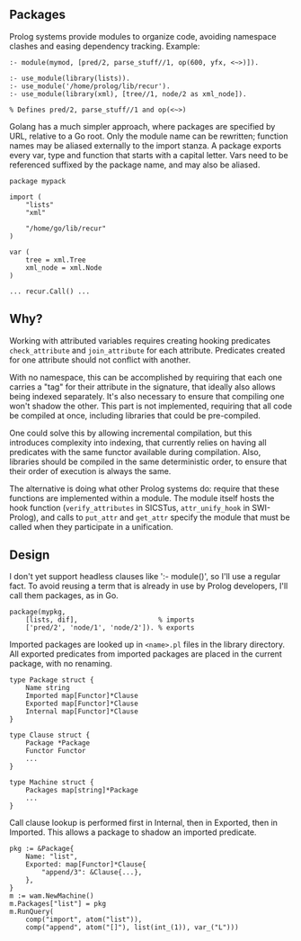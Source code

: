 ## Packages

Prolog systems provide modules to organize code, avoiding namespace clashes
and easing dependency tracking. Example:

    :- module(mymod, [pred/2, parse_stuff//1, op(600, yfx, <~>)]).

    :- use_module(library(lists)).
    :- use_module('/home/prolog/lib/recur').
    :- use_module(library(xml), [tree//1, node/2 as xml_node]).

    % Defines pred/2, parse_stuff//1 and op(<~>)

Golang has a much simpler approach, where packages are specified by URL, relative
to a Go root. Only the module name can be rewritten; function names may be aliased
externally to the import stanza. A package exports every var, type and function
that starts with a capital letter. Vars need to be referenced suffixed by the package
name, and may also be aliased.

    package mypack

    import (
        "lists"
        "xml"

        "/home/go/lib/recur"
    )

    var (
        tree = xml.Tree
        xml_node = xml.Node
    )

    ... recur.Call() ...

## Why?

Working with attributed variables requires creating hooking predicates
`check_attribute` and `join_attribute` for each attribute. Predicates created for
one attribute should not conflict with another.

With no namespace, this can be accomplished by requiring that each one carries a 
"tag" for their attribute in the signature, that ideally also allows being indexed
separately. It's also necessary to ensure that compiling one won't shadow the other.
This part is not implemented, requiring that all code be compiled at once, including
libraries that could be pre-compiled.

One could solve this by allowing incremental compilation, but this introduces complexity
into indexing, that currently relies on having all predicates with the same functor
available during compilation. Also, libraries should be compiled in the same deterministic
order, to ensure that their order of execution is always the same.

The alternative is doing what other Prolog systems do: require that these functions
are implemented within a module. The module itself hosts the hook function (`verify_attributes`
in SICSTus, `attr_unify_hook` in SWI-Prolog), and calls to `put_attr` and `get_attr`
specify the module that must be called when they participate in a unification.

## Design

I don't yet support headless clauses like ':- module()', so I'll use a regular fact.
To avoid reusing a term that is already in use by Prolog developers, I'll call them packages,
as in Go.

    package(mypkg,
        [lists, dif],                    % imports
        ['pred/2', 'node/1', 'node/2']). % exports

Imported packages are looked up in `<name>.pl` files in the library directory.
All exported predicates from imported packages are placed in the current package, with
no renaming.
   
    type Package struct {
        Name string
        Imported map[Functor]*Clause
        Exported map[Functor]*Clause
        Internal map[Functor]*Clause
    }

    type Clause struct {
        Package *Package
        Functor Functor
        ...
    }

    type Machine struct {
        Packages map[string]*Package
        ...
    }

Call clause lookup is performed first in Internal, then in Exported, then in Imported.
This allows a package to shadow an imported predicate.

    pkg := &Package{
        Name: "list",
        Exported: map[Functor]*Clause{
            "append/3": &Clause{...},
        },
    }
    m := wam.NewMachine()
    m.Packages["list"] = pkg
    m.RunQuery(
        comp("import", atom("list")),
        comp("append", atom("[]"), list(int_(1)), var_("L")))
